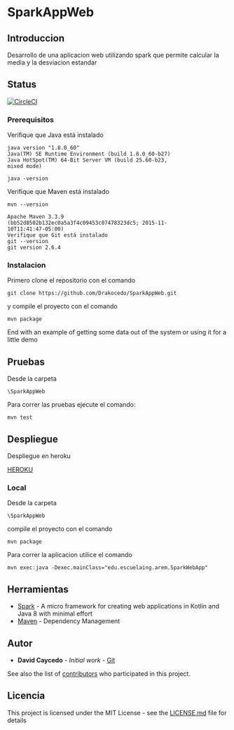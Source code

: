# SparkAppWeb




## Introduccion

Desarrollo de una aplicacion web utilizando spark que permite calcular la media y la desviacion estandar 

## Status

[![CircleCI](https://circleci.com/gh/USHIWAKA-SAMA/taller-arep.svg?style=svg)](https://app.circleci.com/jobs/github/USHIWAKA-SAMA/taller-arep)

### Prerequisitos

Verifique que Java está instalado
```
java version "1.8.0_60"
Java(TM) SE Runtime Environment (build 1.8.0_60-b27)
Java HotSpot(TM) 64-Bit Server VM (build 25.60-b23,
mixed mode)
```
```
java -version
```
Verifique que Maven está instalado
```
mvn --version
```
```
Apache Maven 3.3.9
(bb52d8502b132ec0a5a3f4c09453c07478323dc5; 2015-11-
10T11:41:47-05:00)
Verifique que Git está instalado
git --version
git version 2.6.4
```
### Instalacion

Primero clone el repositorio con el comando 

```
git clone https://github.com/Drakocedo/SparkAppWeb.git
```

y compile el proyecto con el comando

```
mvn package
```

End with an example of getting some data out of the system or using it for a little demo

## Pruebas

Desde la carpeta
```
\SparkAppWeb
```

Para correr las pruebas ejecute el comando:
```
mvn test
```


## Despliegue

Despliegue en heroku

[HEROKU](https://stark-lowlands-85790.herokuapp.com/inputdata)

### Local

Desde la carpeta
```
\SparkAppWeb
```

compile el proyecto con el comando

```
mvn package
```

Para correr la aplicacion utilice el comando 
```
mvn exec:java -Dexec.mainClass="edu.escuelaing.arem.SparkWebApp"
```

## Herramientas

* [Spark](http://sparkjava.com/) - A micro framework for creating web applications in Kotlin and Java 8 with minimal effort
* [Maven](https://maven.apache.org/) - Dependency Management



## Autor

* **David Caycedo** - *Initial work* - [Git](https://github.com/Drakocedo)

See also the list of [contributors](https://github.com/your/project/contributors) who participated in this project.

## Licencia

This project is licensed under the MIT License - see the [LICENSE.md](LICENSE.md) file for details

